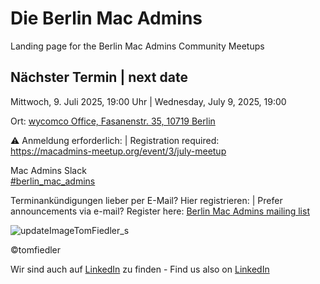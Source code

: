# Die Berlin Mac Admins

Landing page for the Berlin Mac Admins Community Meetups

## Nächster Termin | next date

Mittwoch, 9. Juli 2025, 19:00 Uhr | Wednesday, July 9, 2025, 19:00

Ort: [wycomco Office, Fasanenstr. 35, 10719 Berlin](https://maps.apple.com/place?address=Fasanenstra%C3%9Fe%2035,%20Wilmersdorf,%2010719%20Berlin,%20Germany&coordinate=52.499439,13.326717&name=wycomco&place-id=I70C0C29803ACB3D4&map=explore)

⚠️ Anmeldung erforderlich: | Registration required:   
https://macadmins-meetup.org/event/3/july-meetup

Mac Admins Slack   
[#berlin_mac_admins](https://macadmins.slack.com/archives/CFEUHA7D0)

Terminankündigungen lieber per E-Mail? Hier registrieren: | Prefer announcements via e-mail? Register here:
[Berlin Mac Admins mailing list](https://lists.fu-berlin.de/listinfo/BerlinMacAdmins/)

![updateImageTomFiedler_s](https://user-images.githubusercontent.com/60174138/163335465-111477cf-f8fe-4213-9f29-0cbc170fdc68.jpg)

©tomfiedler


Wir sind auch auf [LinkedIn](https://www.linkedin.com/groups/8971462/) zu finden - 
Find us also on [LinkedIn](https://www.linkedin.com/groups/8971462/)

